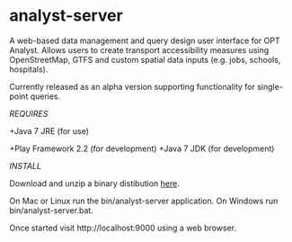 analyst-server
==============

A web-based data management and query design user interface for OPT Analyst. Allows users to create transport accessibility measures using OpenStreetMap, GTFS and custom spatial data inputs (e.g. jobs, schools, hospitals). 

Currently released as an alpha version supporting functionality for single-point queries.

*REQUIRES*

+Java 7 JRE (for use)

+Play Framework 2.2 (for development)
+Java 7 JDK (for development)


*INSTALL*

Download and unzip a binary distibution [here](https://dl.dropboxusercontent.com/u/620583/analyst-server-alpha1-SNAPSHOT.zip). 

On Mac or Linux run the bin/analyst-server application. On Windows run bin/analyst-server.bat. 

Once started visit http://localhost:9000 using a web browser.


